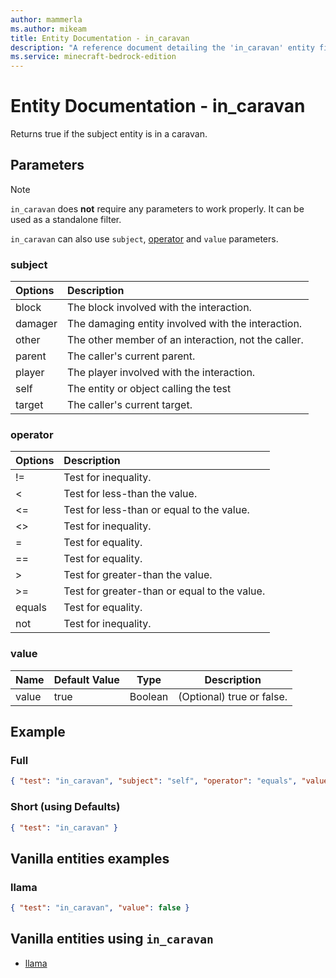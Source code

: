 ```yaml
---
author: mammerla
ms.author: mikeam
title: Entity Documentation - in_caravan
description: "A reference document detailing the 'in_caravan' entity filter"
ms.service: minecraft-bedrock-edition
---
```


# Entity Documentation - in_caravan

Returns true if the subject entity is in a caravan.

## Parameters

> [!NOTE]
> `in_caravan` does **not** require any parameters to work properly. It can be used as a standalone filter.
>
> `in_caravan` can also use `subject`, [operator](../Definitions/NestedTables/operator.md) and `value` parameters.

### subject

| Options| Description |
|:-----------|:-----------|
| block| The block involved with the interaction. |
| damager| The damaging entity involved with the interaction. |
| other| The other member of an interaction, not the caller. |
| parent| The caller's current parent. |
| player| The player involved with the interaction. |
| self| The entity or object calling the test |
| target| The caller's current target. |

### operator

| Options| Description |
|:-----------|:-----------|
| !=| Test for inequality. |
| <| Test for less-than the value. |
| <=| Test for less-than or equal to the value. |
| <>| Test for inequality. |
| =| Test for equality. |
| ==| Test for equality. |
| >| Test for greater-than the value. |
| >=| Test for greater-than or equal to the value. |
| equals| Test for equality. |
| not| Test for inequality. |

### value

|Name |Default Value  |Type  |Description  |
|---------|---------|---------|---------|
|value |true |Boolean |(Optional) true or false. |

## Example

### Full

```json
{ "test": "in_caravan", "subject": "self", "operator": "equals", "value": true }
```

### Short (using Defaults)

```json
{ "test": "in_caravan" }
```

## Vanilla entities examples

### llama

```json
{ "test": "in_caravan", "value": false }
```

## Vanilla entities using `in_caravan`

- [llama](../../../../Source/VanillaBehaviorPack_Snippets/entities/llama.md)
